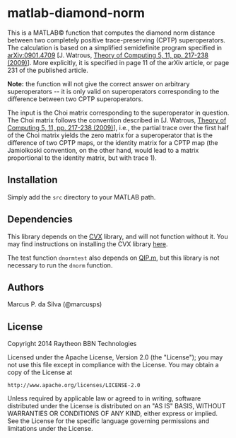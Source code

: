 # matlab-diamond-norm

This is a MATLAB&copy; function that computes the diamond norm distance between two completely positive trace-preserving (CPTP) superoperators. The calculation is based on a simplified semidefinite program specified in [arXiv:0901.4709](http://arxiv.org/abs/0901.4709) [J. Watrous, [Theory of Computing 5, 11, pp. 217-238 (2009)](http://theoryofcomputing.org/articles/v005a011/)]. More explicitly, it is specified in page 11 of the arXiv article, or page 231 of the published article.

**Note:** the function will not give the correct answer on arbitrary superoperators -- it is only valid on superoperators corresponding to the difference between two CPTP superoperators.

The input is the Choi matrix corresponding to the superoperator in question. The Choi matrix follows the convention described in [J. Watrous, [Theory of Computing 5, 11, pp. 217-238 (2009)](http://theoryofcomputing.org/articles/v005a011/)], i.e., the partial trace over the first half of the Choi matrix yields the zero matrix for a superoperator that is the difference of two CPTP maps, or the identity matrix for a CPTP map (the Jamiolkoski convention, on the other hand, would lead to a matrix proportional to the identity matrix, but with trace 1).

## Installation

Simply add the `src` directory to your MATLAB path.

## Dependencies

This library depends on the [CVX](http://cvxr.com/cvx/) library, and will not function without it. You may find instructions on installing the CVX library [here](http://web.cvxr.com/cvx/doc/install.html).

The test function `dnormtest` also depends on [QIP.m](http://github.com/marcusps/QIP.m), but this library is not necessary to run the `dnorm` function.

## Authors

Marcus P. da Silva (@marcusps)

## License

Copyright 2014 Raytheon BBN Technologies

Licensed under the Apache License, Version 2.0 (the "License");
you may not use this file except in compliance with the License.
You may obtain a copy of the License at

    http://www.apache.org/licenses/LICENSE-2.0

Unless required by applicable law or agreed to in writing, software
distributed under the License is distributed on an "AS IS" BASIS,
WITHOUT WARRANTIES OR CONDITIONS OF ANY KIND, either express or implied.
See the License for the specific language governing permissions and
limitations under the License.
